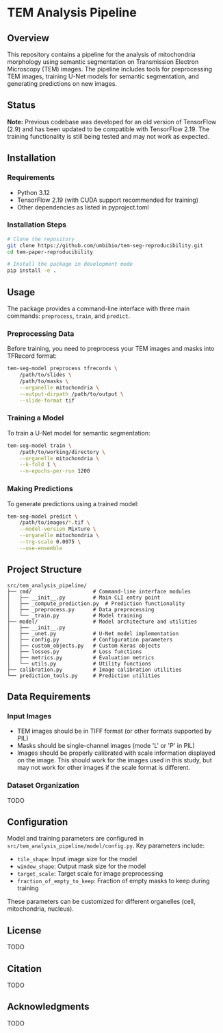 # TEM Analysis Pipeline

## Overview

This repository contains a pipeline for the analysis of mitochondria morphology using semantic segmentation on Transmission Electron Microscopy (TEM) images. The pipeline includes tools for preprocessing TEM images, training U-Net models for semantic segmentation, and generating predictions on new images.

## Status

**Note:** Previous codebase was developed for an old version of TensorFlow (2.9) and has been updated to be compatible with TensorFlow 2.19. The training functionality is still being tested and may not work as expected.

## Installation

### Requirements

- Python 3.12
- TensorFlow 2.19 (with CUDA support recommended for training)
- Other dependencies as listed in pyproject.toml

### Installation Steps

```bash
# Clone the repository
git clone https://github.com/umbibio/tem-seg-reproducibility.git
cd tem-paper-reproducibility

# Install the package in development mode
pip install -e .
```

## Usage

The package provides a command-line interface with three main commands: `preprocess`, `train`, and `predict`.

### Preprocessing Data

Before training, you need to preprocess your TEM images and masks into TFRecord format:

```bash
tem-seg-model preprocess tfrecords \
    /path/to/slides \
    /path/to/masks \
    --organelle mitochondria \
    --output-dirpath /path/to/output \
    --slide-format tif
```

### Training a Model

To train a U-Net model for semantic segmentation:

```bash
tem-seg-model train \
    /path/to/working/directory \
    --organelle mitochondria \
    --k-fold 1 \
    --n-epochs-per-run 1200
```

### Making Predictions

To generate predictions using a trained model:

```bash
tem-seg-model predict \
    /path/to/images/*.tif \
    --model-version Mixture \
    --organelle mitochondria \
    --trg-scale 0.0075 \
    --use-ensemble
```

## Project Structure

```
src/tem_analysis_pipeline/
├── cmd/                    # Command-line interface modules
│   ├── __init__.py         # Main CLI entry point
│   ├── _compute_prediction.py  # Prediction functionality
│   ├── _preprocess.py      # Data preprocessing
│   └── _train.py           # Model training
├── model/                  # Model architecture and utilities
│   ├── __init__.py
│   ├── _unet.py            # U-Net model implementation
│   ├── config.py           # Configuration parameters
│   ├── custom_objects.py   # Custom Keras objects
│   ├── losses.py           # Loss functions
│   ├── metrics.py          # Evaluation metrics
│   └── utils.py            # Utility functions
├── calibration.py          # Image calibration utilities
└── prediction_tools.py     # Prediction utilities
```

## Data Requirements

### Input Images

- TEM images should be in TIFF format (or other formats supported by PIL)
- Masks should be single-channel images (mode 'L' or 'P' in PIL)
- Images should be properly calibrated with scale information displayed on the image. This should work for the images used in this study, but may not work for other images if the scale format is different.

### Dataset Organization

TODO

## Configuration

Model and training parameters are configured in `src/tem_analysis_pipeline/model/config.py`. Key parameters include:

- `tile_shape`: Input image size for the model
- `window_shape`: Output mask size for the model
- `target_scale`: Target scale for image preprocessing
- `fraction_of_empty_to_keep`: Fraction of empty masks to keep during training

These parameters can be customized for different organelles (cell, mitochondria, nucleus).

## License

TODO

## Citation

TODO

## Acknowledgments

TODO
